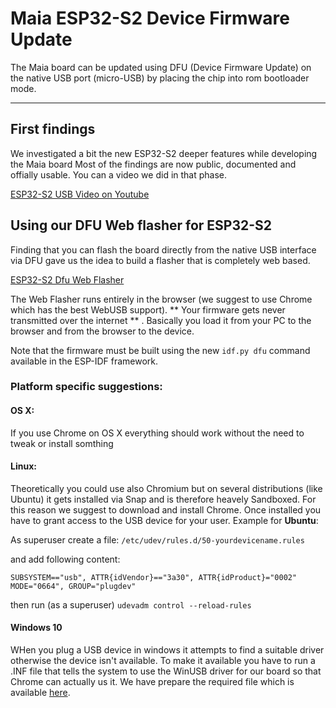 # Maia ESP32-S2 Device Firmware Update

The Maia board can be updated using DFU (Device Firmware Update) on the native USB port (micro-USB) by placing the chip into rom bootloader mode.

---

## First findings 

We investigated a bit the new ESP32-S2 deeper features while developing the Maia board Most of the findings are now public, documented and offially usable. You can a video we did in that phase.

[ESP32-S2 USB Video on Youtube](https://www.youtube.com/watch?v=s9r2c-85UJM&)


## Using our DFU Web flasher for ESP32-S2

Finding that you can flash the board directly from the native USB interface via DFU gave us the idea to build a flasher that is completely web based.

[ESP32-S2 Dfu Web Flasher](https://dfu.stetelthings.com)

The Web Flasher runs entirely in the browser (we suggest to use Chrome which has the best WebUSB support). 
** Your firmware gets never transmitted over the internet ** . Basically you load it from your PC to the browser and from the browser to the device.

Note that the firmware must be built using the new `idf.py dfu` command available in the ESP-IDF framework. 

### Platform specific suggestions:

#### OS X:

If you use Chrome on OS X everything should work without the need to tweak or install somthing

#### Linux:

Theoretically you could use also Chromium but on several distributions (like Ubuntu) it gets installed via Snap and is therefore heavely Sandboxed.
For this reason we suggest to download and install Chrome.
Once installed you have to grant access to the USB device for your user. Example for **Ubuntu**:

As superuser create a file: `/etc/udev/rules.d/50-yourdevicename.rules`

and add following content:

`SUBSYSTEM=="usb", ATTR{idVendor}=="3a30", ATTR{idProduct}="0002" MODE="0664", GROUP="plugdev"`

then run (as a superuser)  `udevadm control --reload-rules`

#### Windows 10

WHen you plug a USB device in windows it attempts to find a suitable driver otherwise the device isn't available. To make it available you have to run a .INF file that tells the system to use the WinUSB driver for our board so that Chrome can actually us it.
We have prepare the required file which is available [here](ESP32-S2BootUSB.inf).


